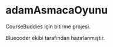# adamAsmacaOyunu
CourseBuddies için bitirme projesi.


Bluecoder ekibi tarafından hazırlanmıştır. 
